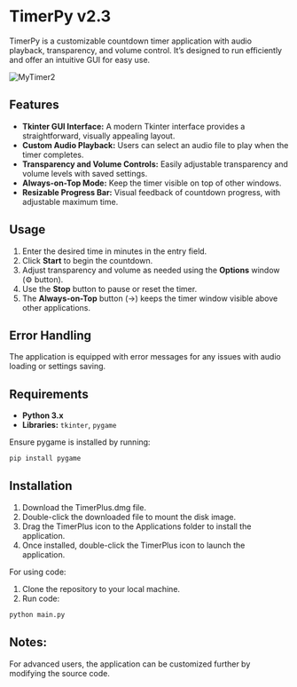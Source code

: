 # TimerPy v2.3

TimerPy is a customizable countdown timer application with audio playback, transparency, and volume control. It’s designed to run efficiently and offer an intuitive GUI for easy use.

![MyTimer2](https://github.com/user-attachments/assets/220e9b2d-7da4-4d78-b020-b10952287101)


## Features

- **Tkinter GUI Interface:** A modern Tkinter interface provides a straightforward, visually appealing layout.
- **Custom Audio Playback:** Users can select an audio file to play when the timer completes.
- **Transparency and Volume Controls:** Easily adjustable transparency and volume levels with saved settings.
- **Always-on-Top Mode:** Keep the timer visible on top of other windows.
- **Resizable Progress Bar:** Visual feedback of countdown progress, with adjustable maximum time.

## Usage

1. Enter the desired time in minutes in the entry field.
2. Click **Start** to begin the countdown.
3. Adjust transparency and volume as needed using the **Options** window (⚙️ button).
4. Use the **Stop** button to pause or reset the timer.
5. The **Always-on-Top** button (→) keeps the timer window visible above other applications.

## Error Handling
The application is equipped with error messages for any issues with audio loading or settings saving.

## Requirements

- **Python 3.x**
- **Libraries:** `tkinter`, `pygame`
  
Ensure pygame is installed by running:
   ```bash
   pip install pygame
```
## Installation
1. Download the TimerPlus.dmg file.
2. Double-click the downloaded file to mount the disk image.
3. Drag the TimerPlus icon to the Applications folder to install the application.
4. Once installed, double-click the TimerPlus icon to launch the application.

For using code:
1. Clone the repository to your local machine.
3. Run code:
```bash
python main.py
```
## Notes:
For advanced users, the application can be customized further by modifying the source code.
